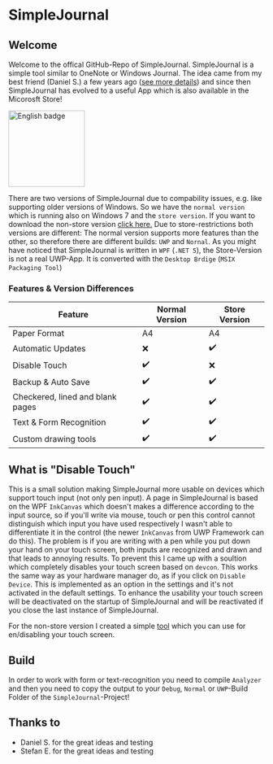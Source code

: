 # SimpleJournal

## Welcome

Welcome to the offical GitHub-Repo of SimpleJournal. SimpleJournal is a simple tool similar to OneNote or Windows Journal. The idea came from my best friend (Daniel S.) a few years ago ([see more details](https://simplejournal.ca-soft.net/en/index.php?page=about)) and since then SimpleJournal has evolved to a useful App which is also available in the Micorosft Store!

<a href='https://www.microsoft.com/en-US/p/simplejournal/9mv6j44m90n7?activetab=pivot:overviewtab'><img src='https://developer.microsoft.com/store/badges/images/English_get-it-from-MS.png' alt='English badge' width="150" /></a>

There are two versions of SimpleJournal due to compability issues, e.g. like supporting older versions of Windows. So we have the `normal version` which is running also on Windows 7 and the `store version`. If you want to download the non-store version [click here.](https://simplejournal.ca-soft.net/en/index.php?page=downloads)
Due to store-restrictions both versions are different: The normal version supports more features than the other, so therefore there are different builds: `UWP` and `Nornal`. As you might have noticed that SimpleJournal is written in `WPF` (`.NET 5`), the Store-Version is not a real UWP-App. It is converted with the `Desktop Brdige` (`MSIX Packaging Tool`)

### Features & Version Differences

| Feature           | Normal Version     | Store Version      |
|-------------------|--------------------|--------------------|
| Paper Format | A4 | A4            |
| Automatic Updates | :x:                | :heavy_check_mark: |
| Disable Touch     | :heavy_check_mark: | :x:                |
| Backup & Auto Save   | :heavy_check_mark: | :heavy_check_mark:                |
| Checkered, lined and blank pages   | :heavy_check_mark: | :heavy_check_mark:                |
| Text & Form Recognition  | :heavy_check_mark: | :heavy_check_mark:                |
| Custom drawing tools  | :heavy_check_mark: | :heavy_check_mark:                |

## What is "Disable Touch"
This is a small solution making SimpleJournal more usable on devices which support touch input (not only pen input). A page in SimpleJournal is based on the WPF `InkCanvas` which doesn't makes a difference according to the input source, so if you'll write via mouse, touch or pen this control cannot distinguish which input you have used respectively I wasn't able to differentiate it in the control (the newer `InkCanvas` from UWP Framework can do this). The problem is if you are writing with a pen while you put down your hand on your touch screen, both inputs are recognized and drawn and that leads to annoying results.
To prevent this I came up with a soultion which completely disables your touch screen based on `devcon`. This works the same way as your hardware manager do, as if you click on `Disable Device`. This is implemented as an option in the settings and it's not activated in the default settings. To enhance the usability your touch screen will be deactivated on the startup of SimpleJournal and will be reactivated if you close the last instance of SimpleJournal.

For the non-store version I created a simple [tool](https://code-a-software.net/simplejournal/setups/tdm.zip) which you can use for en/disabling your touch screen.

## Build
In order to work with form or text-recognition you need to compile `Analyzer` and then you need to copy the output to your `Debug`, `Normal` or `UWP`-Build Folder of the `SimpleJournal`-Project!

## Thanks to
- Daniel S. for the great ideas and testing
- Stefan E. for the great ideas and testing
